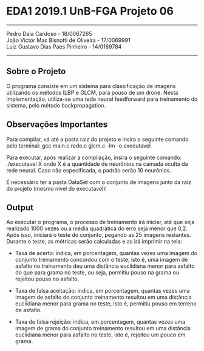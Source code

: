 ﻿# EDA1 2019.1 UnB-FGA Projeto 06 #

---

Pedro Daia Cardoso - 18/0067265
<br>João Victor Max Bisnotti de Oliveira - 17/0069991
<br>Luiz Gustavo Dias Paes Pinheiro - 14/0169784

---

## Sobre o Projeto
O programa consiste em um sistema para classificação de imagens utilizando os métodos ILBP e GLCM, para pouso de um drone.
Nesta implementação, utiliza-se uma rede neural feedforward para treinamento do sistema, pelo método backpropagation.


## Observações Importantes
Para compilar, vá até a pasta raiz do projeto e insira o seguinte comando pelo terminal: gcc main.c rede.c glcm.c -lm -o executavel

Para executar, após realizar a compilação, insira o seguinte comando: ./executavel X
onde X é a quantidade de neurônios na camada oculta da rede neural. Caso não especificada, o padrão serão 10 neurônios.

É necessário ter a pasta DataSet com o conjunto de imagens junto da raiz do projeto (mesmo nível do executavel)!

## Output
Ao executar o programa, o processo de treinamento irá iniciar, até que seja realizado 1000 vezes ou a média quadrática do erro seja menor que 0,2.
Após isso, iniciará o teste do conjunto, pegando as 25 imagens restantes. Durante o teste, as métricas serão calculadas e as irá imprimir na tela:

- Taxa de acerto: indica, em porcentagem, quantas vezes uma imagem do conjunto treinamento concordou com o teste, isto é, uma imagem de asfalto no treinamento deu uma distância euclidiana menor para asfalto do que para grama no teste, ou seja, permitiu pouso na grama ou rejeitou pouso no asfalto.

- Taxa de falsa aceitação: indica, em porcentagem, quantas vezes uma imagem de asfalto do conjunto treinamento resultou em uma distância euclidiana menor para grama no teste, isto é, permitiu pouso em terreno de asfalto.

- Taxa de falsa rejeição: indica, em porcentagem, quantas vezes uma imagem de grama do conjunto treinamento resultou em uma distância euclidiana menor para asfalto no teste, isto é, rejeitou um pouco em grama.

